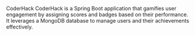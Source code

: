 CoderHack
CoderHack is a Spring Boot application that gamifies user engagement by assigning scores and badges based on their performance. It leverages a MongoDB database to manage users and their achievements effectively.
